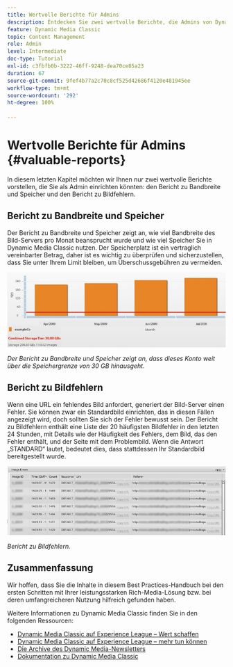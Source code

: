```yaml
---
title: Wertvolle Berichte für Admins
description: Entdecken Sie zwei wertvolle Berichte, die Admins von Dynamic Media Classic eventuell einrichten sollten.
feature: Dynamic Media Classic
topic: Content Management
role: Admin
level: Intermediate
doc-type: Tutorial
exl-id: c3fbfb0b-3222-46ff-9248-dea70ce85a23
duration: 67
source-git-commit: 9fef4b77a2c70c8cf525d42686f4120e481945ee
workflow-type: tm+mt
source-wordcount: '292'
ht-degree: 100%

---
```


# Wertvolle Berichte für Admins {#valuable-reports}

In diesem letzten Kapitel möchten wir Ihnen nur zwei wertvolle Berichte vorstellen, die Sie als Admin einrichten könnten: den Bericht zu Bandbreite und Speicher und den Bericht zu Bildfehlern.

## Bericht zu Bandbreite und Speicher

Der Bericht zu Bandbreite und Speicher zeigt an, wie viel Bandbreite des Bild-Servers pro Monat beansprucht wurde und wie viel Speicher Sie in Dynamic Media Classic nutzen. Der Speicherplatz ist ein vertraglich vereinbarter Betrag, daher ist es wichtig zu überprüfen und sicherzustellen, dass Sie unter Ihrem Limit bleiben, um Überschussgebühren zu vermeiden.

![Bild](assets/valuable-reports/reports-1.jpg)

_Der Bericht zu Bandbreite und Speicher zeigt an, dass dieses Konto weit über die Speichergrenze von 30 GB hinausgeht._

## Bericht zu Bildfehlern

Wenn eine URL ein fehlendes Bild anfordert, generiert der Bild-Server einen Fehler. Sie können zwar ein Standardbild einrichten, das in diesen Fällen angezeigt wird, doch sollten Sie sich der Fehler bewusst sein. Der Bericht zu Bildfehlern enthält eine Liste der 20 häufigsten Bildfehler in den letzten 24 Stunden, mit Details wie der Häufigkeit des Fehlers, dem Bild, das den Fehler enthält, und der Seite mit dem Problembild. Wenn die Antwort „STANDARD“ lautet, bedeutet dies, dass stattdessen Ihr Standardbild bereitgestellt wurde.

![Bild](assets/valuable-reports/reports-2.jpg)

_Bericht zu Bildfehlern._

## Zusammenfassung

Wir hoffen, dass Sie die Inhalte in diesem Best Practices-Handbuch bei den ersten Schritten mit Ihrer leistungsstarken Rich-Media-Lösung bzw. bei deren umfangreicheren Nutzung hilfreich gefunden haben.

Weitere Informationen zu Dynamic Media Classic finden Sie in den folgenden Ressourcen:

- [Dynamic Media Classic auf Experience League – Wert schaffen](https://guided.adobe.com/?launch=AEM-5a#recommended/solutions/experience-manager)
- [Dynamic Media Classic auf Experience League – mehr tun können](https://guided.adobe.com/?launch=AEM-6a#recommended/solutions/experience-manager)
- [Die Archive des Dynamic Media-Newsletters](https://experienceleague.adobe.com/docs/dynamic-media-classic/using/dynamic-media-newsletter.html?lang=de)
- [Dokumentation zu Dynamic Media Classic](https://experienceleague.adobe.com/docs/dynamic-media-classic/using/home.html?lang=de)
